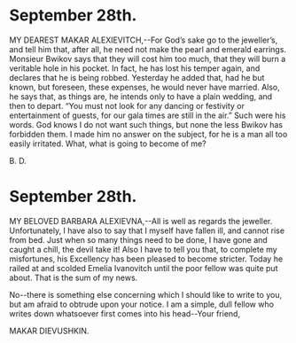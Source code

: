 # September 28th.

MY DEAREST MAKAR ALEXIEVITCH,--For God’s sake go to the jeweller’s,
and tell him that, after all, he need not make the pearl and emerald
earrings. Monsieur Bwikov says that they will cost him too much, that
they will burn a veritable hole in his pocket. In fact, he has lost his
temper again, and declares that he is being robbed. Yesterday he added
that, had he but known, but foreseen, these expenses, he would never
have married. Also, he says that, as things are, he intends only to have
a plain wedding, and then to depart. “You must not look for any dancing
or festivity or entertainment of guests, for our gala times are still in
the air.” Such were his words. God knows I do not want such things, but
none the less Bwikov has forbidden them. I made him no answer on the
subject, for he is a man all too easily irritated. What, what is going
to become of me?

B. D.




# September 28th.

MY BELOVED BARBARA ALEXIEVNA,--All is well as regards the jeweller.
Unfortunately, I have also to say that I myself have fallen ill, and
cannot rise from bed. Just when so many things need to be done, I have
gone and caught a chill, the devil take it! Also I have to tell you
that, to complete my misfortunes, his Excellency has been pleased to
become stricter. Today he railed at and scolded Emelia Ivanovitch until
the poor fellow was quite put about. That is the sum of my news.

No--there is something else concerning which I should like to write
to you, but am afraid to obtrude upon your notice. I am a simple,
dull fellow who writes down whatsoever first comes into his head--Your
friend,

MAKAR DIEVUSHKIN.




